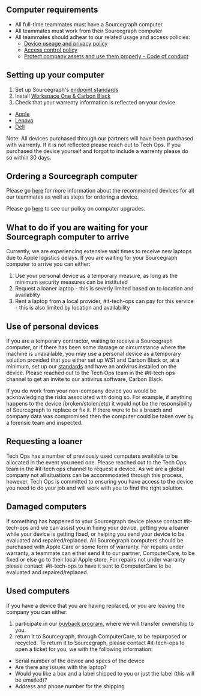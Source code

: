 ## Computer requirements

- All full-time teammates must have a Sourcegraph computer
- All teammates must work from their Sourcegraph computer
- All teammates should adhear to our related usage and access policies:
  - [Device useage and privacy policy](../process/team_device_usage_privacy.md)
  - [Access control policy](../../../company-info-and-process/policies/access-control-policy.md)
  - [Protect company assets and use them properly - Code of conduct](../../../company-info-and-process/communication/code_of_conduct.md#respect-others-and-their-property-and-confidential-information)

## Setting up your computer

1. Set up Sourcegraph's [endpoint standards](../process/internal-security/computer-standards.md)
2. Install [Workspace One & Carbon Black](../tools/endpoint-antivirus.md)
3. Check that your warrenty information is reflected on your device

- [Apple](https://support.apple.com/en-us/HT202741)
- [Lenovo](https://pcsupport.lenovo.com/us/en/warrantylookup#/)
- [Dell](https://www.dell.com/support/kbdoc/en-us/000132024/how-to-find-warranty-status-and-information-for-your-dell-product)

Note: All devices purchased through our partners will have been purchased with warrenty. If it is not reflected please reach out to Tech Ops. If you purchased the device yourself and forgot to include a warrenty please do so within 30 days.

## Ordering a Sourcegraph computer

Please go [here](../../../benefits-pay-perks/benefits-perks/spending-company-money.md#computers) for more information about the recommended devices for all our teammates as well as steps for ordering a device.

Please go [here](../../../benefits-pay-perks/benefits-perks/spending-company-money.md#laptop-upgrade) to see our policy on computer upgrades.

## What to do if you are waiting for your Sourcegraph computer to arrive

Currently, we are experiencing extensive wait times to receive new laptops due to Apple logistics delays. If you are waiting for your Sourcegraph computer to arrive you can either:

1. Use your personal device as a temporary measure, as long as the minimum security measures can be instituted
1. Request a loaner laptop - this is severly limited based on to location and availablity
1. Rent a laptop from a local provider, #it-tech-ops can pay for this service - this is also limited by location and availability

## Use of personal devices

If you are a temporary contractor, waiting to receive a Sourcegraph computer, or if there has been some damage or circumstance where the machine is unavailable, you may use a personal device as a temporary solution provided that you either set up WS1 and Carbon Black or, at a minimum, set up our [standards](../process/internal-security/computer-standards.md) and have an antivirus installed on the device. Please reached out to the Tech Ops team in the #it-tech ops channel to get an invite to our antivirus software, Carbon Black.

If you do work from your non-company device you would be acknowledging the risks associated with doing so. For example, if anything happens to the device (broken/stolen/etc) it would not be the responsibility of Sourcegraph to replace or fix it. If there were to be a breach and company data was compromised then the computer could be taken over by a forensic team and inspected.

## Requesting a loaner

Tech Ops has a number of previously used computers available to be allocated in the event you need one. Please reached out to the Tech Ops team in the #it-tech ops channel to request a device. As we are a global company not all situations can be accommodated through this process, however, Tech Ops is committed to ensuring you have access to the device you need to do your job and will work with you to find the right solution.

## Damaged computers

If something has happened to your Sourcegraph device please contact #it-tech-ops and we can assist you in fixing your device, getting you a loaner while your device is getting fixed, or helping you send your device to be evaluated and repaired/replaced. All Sourcegraph computers should be purchased with Apple Care or some form of warranty. For repairs under warranty, a teammate can either send it to our partner, ComputerCare, to be fixed or else go to their local Apple store. For repairs not under warranty please contact  #it-tech-ops to have it sent to ComputerCare to be evaluated and repaired/replaced.

## Used computers

If you have a device that you are having replaced, or you are leaving the company you can either:

1. participate in our [buyback program](../process/buyback.md), where we will transfer ownership to you.
2. return it to Sourcegraph, through ComputerCare, to be repurposed or recycled. To return it to Sourcegraph, please contact #it-tech-ops to open a ticket for you, we with the following information:
  - Serial number of the device and specs of the device
  - Are there any issues with the laptop?
  - Would you like a box and a label shipped to you or just the label (this will be emailed)?
  - Address and phone number for the shipping
